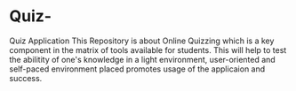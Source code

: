 # Quiz-
Quiz Application
This Repository is about Online Quizzing which is a key component in the matrix of tools available for students. This will help to test the abilitity of one's knowledge in a light environment, user-oriented and self-paced environment placed promotes usage of the applicaion and success. 


